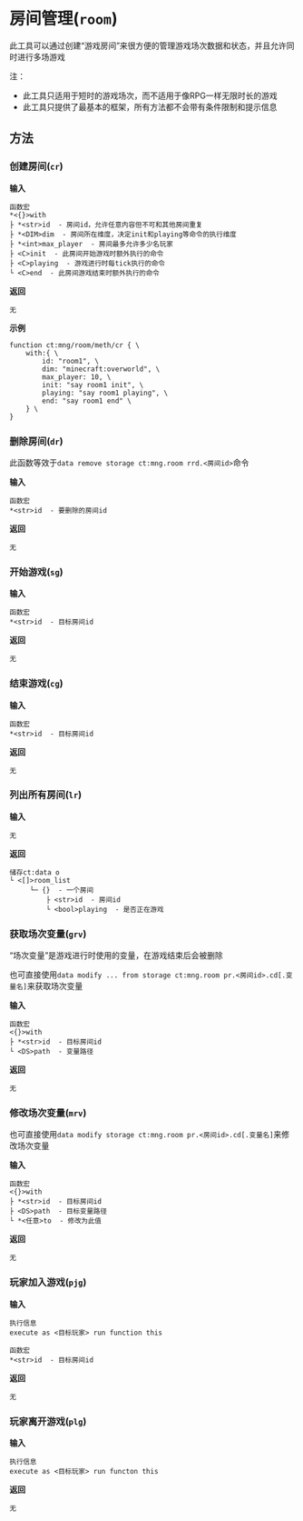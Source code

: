 # 房间管理(`room`)

此工具可以通过创建“游戏房间”来很方便的管理游戏场次数据和状态，并且允许同时进行多场游戏

注：

- 此工具只适用于短时的游戏场次，而不适用于像RPG一样无限时长的游戏
- 此工具只提供了最基本的框架，所有方法都不会带有条件限制和提示信息

## 方法

### 创建房间(`cr`)

**输入**

```
函数宏
*<{}>with
├ *<str>id  - 房间id，允许任意内容但不可和其他房间重复
├ *<DIM>dim  - 房间所在维度，决定init和playing等命令的执行维度
├ *<int>max_player  - 房间最多允许多少名玩家
├ <C>init  - 此房间开始游戏时额外执行的命令
├ <C>playing  - 游戏进行时每tick执行的命令
└ <C>end  - 此房间游戏结束时额外执行的命令
```

**返回**

```
无
```

**示例**

```
function ct:mng/room/meth/cr { \
    with:{ \
        id: "room1", \
        dim: "minecraft:overworld", \
        max_player: 10, \
        init: "say room1 init", \
        playing: "say room1 playing", \
        end: "say room1 end" \
    } \
}
```

### 删除房间(`dr`)

此函数等效于`data remove storage ct:mng.room rrd.<房间id>`命令

**输入**

```
函数宏
*<str>id  - 要删除的房间id
```

**返回**

```
无
```

### 开始游戏(`sg`)

**输入**

```
函数宏
*<str>id  - 目标房间id
```

**返回**

```
无
```

### 结束游戏(`cg`)

**输入**

```
函数宏
*<str>id  - 目标房间id
```

**返回**

```
无
```

### 列出所有房间(`lr`)

**输入**

```
无
```

**返回**

```
储存ct:data o
└ <[]>room_list
     └─ {}  - 一个房间
         ├ <str>id  - 房间id
         └ <bool>playing  - 是否正在游戏
```

### 获取场次变量(`grv`)

“场次变量”是游戏进行时使用的变量，在游戏结束后会被删除

也可直接使用`data modify ... from storage ct:mng.room pr.<房间id>.cd[.变量名]`来获取场次变量

**输入**

```
函数宏
<{}>with
├ *<str>id  - 目标房间id
└ <DS>path  - 变量路径
```

**返回**

```
无
```

### 修改场次变量(`mrv`)

也可直接使用`data modify storage ct:mng.room pr.<房间id>.cd[.变量名]`来修改场次变量

**输入**

```
函数宏
<{}>with
├ *<str>id  - 目标房间id
├ <DS>path  - 目标变量路径
└ *<任意>to  - 修改为此值
```

**返回**

```
无
```

### 玩家加入游戏(`pjg`)

**输入**

```
执行信息
execute as <目标玩家> run function this

函数宏
*<str>id  - 目标房间id
```

**返回**

```
无
```

### 玩家离开游戏(`plg`)

**输入**

```
执行信息
execute as <目标玩家> run functon this
```

**返回**

```
无
```